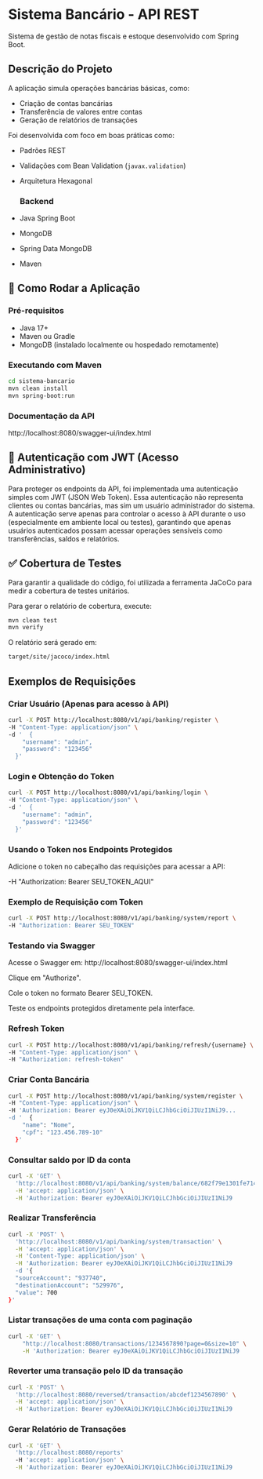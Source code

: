 # Sistema Bancário - API REST

Sistema de gestão de notas fiscais e estoque desenvolvido com Spring Boot.

## Descrição do Projeto

A aplicação simula operações bancárias básicas, como:
- Criação de contas bancárias
- Transferência de valores entre contas
- Geração de relatórios de transações

Foi desenvolvida com foco em boas práticas como:
- Padrões REST
- Validações com Bean Validation (`javax.validation`)
- Arquitetura Hexagonal

  ### Backend
- Java Spring Boot
- MongoDB
- Spring Data MongoDB
- Maven

## 🚀 Como Rodar a Aplicação

### Pré-requisitos

- Java 17+
- Maven ou Gradle
- MongoDB (instalado localmente ou hospedado remotamente)

### Executando com Maven

```bash
cd sistema-bancario
mvn clean install
mvn spring-boot:run
```
### Documentação da API

http://localhost:8080/swagger-ui/index.html

## 🔐 Autenticação com JWT (Acesso Administrativo)

Para proteger os endpoints da API, foi implementada uma autenticação simples com JWT (JSON Web Token). Essa autenticação não representa clientes ou contas bancárias, mas sim um usuário administrador do sistema.
A autenticação serve apenas para controlar o acesso à API durante o uso (especialmente em ambiente local ou testes), garantindo que apenas usuários autenticados possam acessar operações sensíveis como transferências, saldos e relatórios.

## ✅ Cobertura de Testes

Para garantir a qualidade do código, foi utilizada a ferramenta JaCoCo para medir a cobertura de testes unitários.

Para gerar o relatório de cobertura, execute:

```bash
mvn clean test
mvn verify
```

O relatório será gerado em:

```bash
target/site/jacoco/index.html
```

## Exemplos de Requisições

### Criar Usuário (Apenas para acesso à API)

```bash
curl -X POST http://localhost:8080/v1/api/banking/register \
-H "Content-Type: application/json" \
-d '  {
    "username": "admin",
    "password": "123456"
  }'
```

### Login e Obtenção do Token

```bash
curl -X POST http://localhost:8080/v1/api/banking/login \
-H "Content-Type: application/json" \
-d '  {
    "username": "admin",
    "password": "123456"
  }'
```

### Usando o Token nos Endpoints Protegidos

Adicione o token no cabeçalho das requisições para acessar a API:

-H "Authorization: Bearer SEU_TOKEN_AQUI"

### Exemplo de Requisição com Token

```bash
curl -X POST http://localhost:8080/v1/api/banking/system/report \
-H "Authorization: Bearer SEU_TOKEN"
```

### Testando via Swagger

Acesse o Swagger em: http://localhost:8080/swagger-ui/index.html

Clique em "Authorize".

Cole o token no formato Bearer SEU_TOKEN.

Teste os endpoints protegidos diretamente pela interface.

### Refresh Token

```bash
curl -X POST http://localhost:8080/v1/api/banking/refresh/{username} \
-H "Content-Type: application/json" \
-H "Authorization: refresh-token"
```

### Criar Conta Bancária

```bash
curl -X POST http://localhost:8080/v1/api/banking/system/register \
-H "Content-Type: application/json" \
-H 'Authorization: Bearer eyJ0eXAiOiJKV1QiLCJhbGciOiJIUzI1NiJ9...
-d '  {
    "name": "Nome",
    "cpf": "123.456.789-10"
  }'
```

### Consultar saldo por ID da conta

```bash
curl -X 'GET' \
  'http://localhost:8080/v1/api/banking/system/balance/682f79e1301fe71481e78149' \
  -H 'accept: application/json' \
  -H 'Authorization: Bearer eyJ0eXAiOiJKV1QiLCJhbGciOiJIUzI1NiJ9
```

### Realizar Transferência

```bash
curl -X 'POST' \
  'http://localhost:8080/v1/api/banking/system/transaction' \
  -H 'accept: application/json' \
  -H 'Content-Type: application/json' \
  -H 'Authorization: Bearer eyJ0eXAiOiJKV1QiLCJhbGciOiJIUzI1NiJ9
  -d '{
  "sourceAccount": "937740",
  "destinationAccount": "529976",
  "value": 700
}'
```

### Listar transações de uma conta com paginação

```bash
curl -X 'GET' \
    "http://localhost:8080/transactions/1234567890?page=0&size=10" \
    -H 'Authorization: Bearer eyJ0eXAiOiJKV1QiLCJhbGciOiJIUzI1NiJ9
```

### Reverter uma transação pelo ID da transação

```bash
curl -X 'POST' \ 
  'http://localhost:8080/reversed/transaction/abcdef1234567890' \
  -H 'accept: application/json' \
  -H 'Authorization: Bearer eyJ0eXAiOiJKV1QiLCJhbGciOiJIUzI1NiJ9
```

### Gerar Relatório de Transações

```bash
curl -X 'GET' \ 
  'http://localhost:8080/reports'
  -H 'accept: application/json' \
  -H 'Authorization: Bearer eyJ0eXAiOiJKV1QiLCJhbGciOiJIUzI1NiJ9
```
